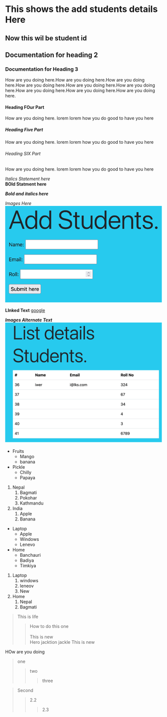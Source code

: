 # This shows the add students details Here

## Now this wil be student id

## Documentation for heading 2

### Documentation for Heading 3

How are you doing here.How are you doing here.How are you doing here.How are you doing here.How are you doing here.How are you doing here.How are you doing here.How are you doing here.How are you doing here.

#### Heading FOur Part

How are you doing here.
lorem
lorem how you do
good to have you here

##### Heading Five Part

How are you doing here.
lorem
lorem how you do
good to have you here

###### Heading SIX Part

How are you doing here.
lorem
lorem how you do
good to have you here

*Italics Statement here* <br>
**BOld Statment here** <br>

***Bold and italics here*** <br>

*Images Here* <br>
![Add Students](screenshot/add_student.png)

**LInked Text**
[google](http://google.com)

***Images Alternate Text***
![Images Second here](screenshot/list_student.png)

- Fruits
  - Mango
  - banana
- Pickle
  - Chilly
  - Papaya

1. Nepal
    1. Bagmati
    2. Pokohar
    3. Kathmandu
2. India
    1. Apple
    2. Banana

- Laptop
  - Apple
  - Windows 
  - Lenevo 
- Home
  - Banchauri
  - Badiya
  - Timkiya 

1. Laptop
    1. windows
    2. leneov
    3. New
2. Home
    1. Nepal
    2. Bagmati

> This is life  
>> How to do this one <br>  
> This is new  
> Hero
>> jacktion
>> jackle 
This is new   


HOw are you  doing 
> one 
>> two 
>>> three  

> Second
>> 2.2 
>>> 2.3 

